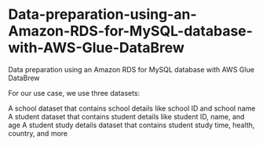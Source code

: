 # Data-preparation-using-an-Amazon-RDS-for-MySQL-database-with-AWS-Glue-DataBrew
Data preparation using an Amazon RDS for MySQL database with AWS Glue DataBrew

For our use case, we use three datasets:

A school dataset that contains school details like school ID and school name
A student dataset that contains student details like student ID, name, and age
A student study details dataset that contains student study time, health, country, and more

